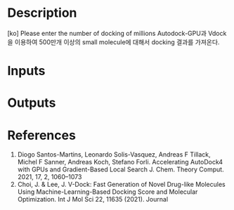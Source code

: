 # Description

[ko] Please enter the number of docking of millions
 Autodock-GPU과 Vdock을 이용하여 500만개 이상의 small molecule에 대해서 docking 결과를 가져온다.
# Inputs

# Outputs

# References
  1. Diogo Santos-Martins, Leonardo Solis-Vasquez, Andreas F Tillack, Michel F Sanner, Andreas Koch, Stefano Forli. Accelerating AutoDock4 with GPUs and Gradient-Based Local Search J. Chem. Theory Comput. 2021, 17, 2, 1060–1073
  2. Choi, J. & Lee, J. V-Dock: Fast Generation of Novel Drug-like Molecules Using Machine-Learning-Based Docking Score and Molecular Optimization. Int J Mol Sci 22, 11635 (2021). Journal

